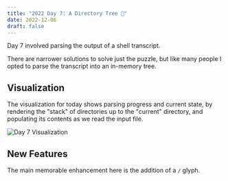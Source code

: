 ```yaml
---
title: "2022 Day 7: A Directory Tree 🎄"
date: 2022-12-06
draft: false
---
```

Day 7 involved parsing the output of a shell transcript. 

<!--more-->

There are narrower solutions to solve just the puzzle, but like many people I
opted to parse the transcript into an in-memory tree.

## Visualization

The visualization for today shows parsing progress and current state, by
rendering the "stack" of directories up to the "current" directory, and
populating its contents as we read the input file.

![Day 7 Visualization](/images/2022-day07.gif)

## New Features

The main memorable enhancement here is the addition of a `/` glyph.
